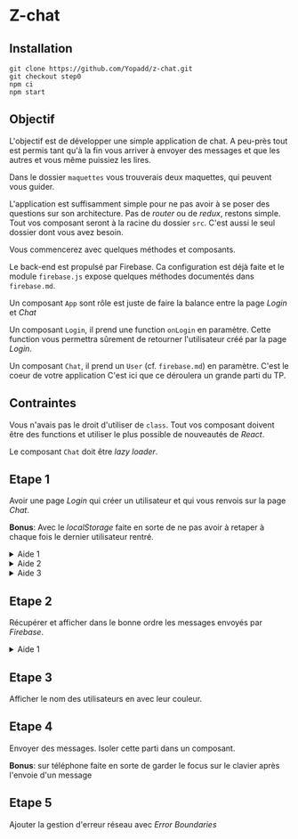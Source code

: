 # Z-chat

## Installation

```shell
git clone https://github.com/Yopadd/z-chat.git
git checkout step0
npm ci
npm start
```

## Objectif

L'objectif est de développer une simple application de chat. A peu-près tout est permis tant qu'à la fin
vous arriver à envoyer des messages et que les autres et vous même puissiez les lires.

Dans le dossier `maquettes` vous trouverais deux maquettes, qui peuvent vous guider.

L'application est suffisamment simple pour ne pas avoir à se poser des questions sur son architecture.
Pas de _router_ ou de _redux_, restons simple. Tout vos composant seront à la racine du dossier `src`.
C'est aussi le seul dossier dont vous avez besoin.

Vous commencerez avec quelques méthodes et composants.

Le back-end est propulsé par Firebase. Ca configuration est déjà faite et le module `firebase.js` expose
quelques méthodes documentés dans `firebase.md`.

Un composant `App` sont rôle est juste de faire la balance entre la page _Login_ et _Chat_

Un composant `Login`, il prend une function `onLogin` en paramètre. Cette function vous permettra sûrement
de retourner l'utilisateur créé par la page _Login_.

Un composant `Chat`, il prend un `User` (cf. `firebase.md`) en paramètre. C'est le coeur de votre application
C'est ici que ce déroulera un grande parti du TP.

## Contraintes

Vous n'avais pas le droit d'utiliser de `class`. Tout vos composant doivent être des functions et utiliser
le plus possible de nouveautés de _React_.

Le composant `Chat` doit être _lazy loader_.

## Etape 1

Avoir une page _Login_ qui créer un utilisateur et qui vous renvois sur la page _Chat_.

__Bonus__: Avec le _localStorage_ faite en sorte de ne pas avoir à retaper à chaque fois le dernier utilisateur
rentré.

<details>
 <summary>Aide 1</summary>
  Il faut utiliser le hooks <code>useState</code> pour créer un utilisateur qui à doit ressembler à
  <code>{ name: 'Alber' color: '#000000' }</code>.
</details>

<details>
 <summary>Aide 2</summary>
  Pour envoyer un utilisateur avec Firebase il faut utiliser la méthode <code>addUser</code> du module
  <code>firebase.js</code>.
  ex:
  <pre>addUser({ name: 'Alber' color: '#000000' })</pre>
</details>

<details>
 <summary>Aide 3</summary>
  Votre formulaire doit executer une function qui ressemble à
  <pre>const login = (e) => {
      e.preventDefault()
      setUser(user)
      addUser(user)
      onLogin(user)
  }</pre>
</details>

## Etape 2

Récupérer et afficher dans le bonne ordre les messages envoyés par _Firebase_.

<details>
 <summary>Aide 1</summary>
  Il faut utiliser le hooks <code>useEffect</code>. Cette méthode prend un deuxième paramètre qui
  est un tableau de valeur. La fonction de <code>useEffect</code> ne sera rejouée qui si une des
  valeur du tableau change. Donc si on lui donne un tableau [] la fonction ne sera joué
  qu'une seul fois au premier rendu du composant. A l'instar de <code>componentDidMount</code>.
</details>

## Etape 3

Afficher le nom des utilisateurs en avec leur couleur.

## Etape 4

Envoyer des messages. Isoler cette parti dans un composant.

__Bonus__: sur téléphone faite en sorte de garder le focus sur le clavier après l'envoie d'un message

## Etape 5

Ajouter la gestion d'erreur réseau avec _Error Boundaries_
